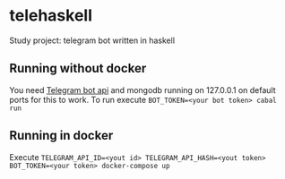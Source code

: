# telehaskell
Study project: telegram bot written in haskell

## Running without docker
You need [Telegram bot api](https://github.com/tdlib/telegram-bot-api) and mongodb running on 127.0.0.1 on default ports for this to work.
To run execute `BOT_TOKEN=<your bot token> cabal run`

## Running in docker
Execute `TELEGRAM_API_ID=<yout id> TELEGRAM_API_HASH=<yout token> BOT_TOKEN=<your token> docker-compose up`